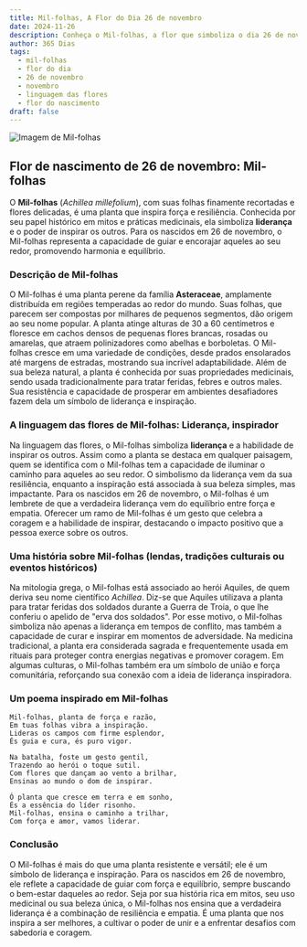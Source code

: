 ```yaml
---
title: Mil-folhas, A Flor do Dia 26 de novembro
date: 2024-11-26
description: Conheça o Mil-folhas, a flor que simboliza o dia 26 de novembro e seu significado 'Liderança, inspirador'. Explore a beleza e o simbolismo desta flor encantadora.
author: 365 Dias
tags:
  - mil-folhas
  - flor do dia
  - 26 de novembro
  - novembro
  - linguagem das flores
  - flor do nascimento
draft: false
---
```


![Imagem de Mil-folhas](https://cdn.pixabay.com/photo/2018/09/16/11/10/yarrow-plant-3681169_1280.jpg#center)


## Flor de nascimento de 26 de novembro: Mil-folhas

O **Mil-folhas** (_Achillea millefolium_), com suas folhas finamente recortadas e flores delicadas, é uma planta que inspira força e resiliência. Conhecida por seu papel histórico em mitos e práticas medicinais, ela simboliza **liderança** e o poder de inspirar os outros. Para os nascidos em 26 de novembro, o Mil-folhas representa a capacidade de guiar e encorajar aqueles ao seu redor, promovendo harmonia e equilíbrio.

### Descrição de Mil-folhas

O Mil-folhas é uma planta perene da família **Asteraceae**, amplamente distribuída em regiões temperadas ao redor do mundo. Suas folhas, que parecem ser compostas por milhares de pequenos segmentos, dão origem ao seu nome popular. A planta atinge alturas de 30 a 60 centímetros e floresce em cachos densos de pequenas flores brancas, rosadas ou amarelas, que atraem polinizadores como abelhas e borboletas. O Mil-folhas cresce em uma variedade de condições, desde prados ensolarados até margens de estradas, mostrando sua incrível adaptabilidade. Além de sua beleza natural, a planta é conhecida por suas propriedades medicinais, sendo usada tradicionalmente para tratar feridas, febres e outros males. Sua resistência e capacidade de prosperar em ambientes desafiadores fazem dela um símbolo de liderança e inspiração.

### A linguagem das flores de Mil-folhas: Liderança, inspirador

Na linguagem das flores, o Mil-folhas simboliza **liderança** e a habilidade de inspirar os outros. Assim como a planta se destaca em qualquer paisagem, quem se identifica com o Mil-folhas tem a capacidade de iluminar o caminho para aqueles ao seu redor. O simbolismo da liderança vem da sua resiliência, enquanto a inspiração está associada à sua beleza simples, mas impactante. Para os nascidos em 26 de novembro, o Mil-folhas é um lembrete de que a verdadeira liderança vem do equilíbrio entre força e empatia. Oferecer um ramo de Mil-folhas é um gesto que celebra a coragem e a habilidade de inspirar, destacando o impacto positivo que a pessoa exerce sobre os outros.

### Uma história sobre Mil-folhas (lendas, tradições culturais ou eventos históricos)

Na mitologia grega, o Mil-folhas está associado ao herói Aquiles, de quem deriva seu nome científico _Achillea_. Diz-se que Aquiles utilizava a planta para tratar feridas dos soldados durante a Guerra de Troia, o que lhe conferiu o apelido de "erva dos soldados". Por esse motivo, o Mil-folhas simboliza não apenas a liderança em tempos de conflito, mas também a capacidade de curar e inspirar em momentos de adversidade. Na medicina tradicional, a planta era considerada sagrada e frequentemente usada em rituais para proteger contra energias negativas e promover coragem. Em algumas culturas, o Mil-folhas também era um símbolo de união e força comunitária, reforçando sua conexão com a ideia de liderança inspiradora.

### Um poema inspirado em Mil-folhas

```
Mil-folhas, planta de força e razão,  
Em tuas folhas vibra a inspiração.  
Lideras os campos com firme esplendor,  
És guia e cura, és puro vigor.  

Na batalha, foste um gesto gentil,  
Trazendo ao herói o toque sutil.  
Com flores que dançam ao vento a brilhar,  
Ensinas ao mundo o dom de inspirar.  

Ó planta que cresce em terra e em sonho,  
És a essência do líder risonho.  
Mil-folhas, ensina o caminho a trilhar,  
Com força e amor, vamos liderar.  
```

### Conclusão

O Mil-folhas é mais do que uma planta resistente e versátil; ele é um símbolo de liderança e inspiração. Para os nascidos em 26 de novembro, ele reflete a capacidade de guiar com força e equilíbrio, sempre buscando o bem-estar daqueles ao redor. Seja por sua história rica em mitos, seu uso medicinal ou sua beleza única, o Mil-folhas nos ensina que a verdadeira liderança é a combinação de resiliência e empatia. É uma planta que nos inspira a ser melhores, a cultivar o poder de unir e a enfrentar desafios com sabedoria e coragem.